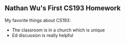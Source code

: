 ## Nathan Wu's First CS193 Homework
My favorite things about CS193:
- The classroom is in a church which is unique
- Ed discussion is really helpful



